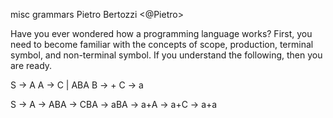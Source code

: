 misc grammars
Pietro Bertozzi <@Pietro>

Have you ever wondered how a programming language works? First, you need to become familiar with the concepts of scope, production, terminal symbol, and non-terminal symbol. If you understand the following, then you are ready.

S -> A
A -> C | ABA
B -> +
C -> a

S -> A -> ABA -> CBA -> aBA -> a+A -> a+C -> a+a
